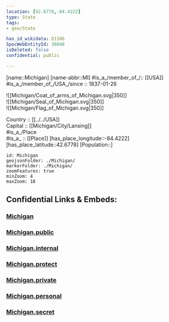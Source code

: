 ```yaml
---
location: [42.6778,-84.4222] 
type: State
tags:
- geo/State

has_id_wikidata: Q1166 
SpocWebEntityId: 36048
isDeleted: false
confidential: public

---
```

[name::Michigan] 
[name-abbr::MI] 
#is_a_/member_of_/:: [[USA]]
#is_a_/member_of_/USA_/since :: 1837-01-26 


![[Michigan/Coat_of_arms_of_Michigan.svg|350]]  
![[Michigan/Seal_of_Michigan.svg|350]]  
![[Michigan/Flag_of_Michigan.svg|350]]  

Country :: [[../../USA]]  
Capital :: [[Michigan/City/Lansing]]  
#is_a_/Place  
#is_a_ :: [[Place]] 
[has_place_longitude::-84.4222] 
[has_place_latitude::42.6778] 
[Population::] 



```leaflet
id: Michigan
geojsonFolder: ./Michigan/
markerFolder: ./Michigan/
zoomFeatures: true 
minZoom: 4 
maxZoom: 18
```


## Confidential Links & Embeds: 

### [Michigan](/_Standards/Earth/Continent/America~North/USA/USA~Central/Michigan.md) 

### [Michigan.public](/_public/Earth/Continent/America~North/USA/USA~Central/Michigan.public.md) 

### [Michigan.internal](/_internal/Earth/Continent/America~North/USA/USA~Central/Michigan.internal.md) 

### [Michigan.protect](/_protect/Earth/Continent/America~North/USA/USA~Central/Michigan.protect.md) 

### [Michigan.private](/_private/Earth/Continent/America~North/USA/USA~Central/Michigan.private.md) 

### [Michigan.personal](/_personal/Earth/Continent/America~North/USA/USA~Central/Michigan.personal.md) 

### [Michigan.secret](/_secret/Earth/Continent/America~North/USA/USA~Central/Michigan.secret.md)


